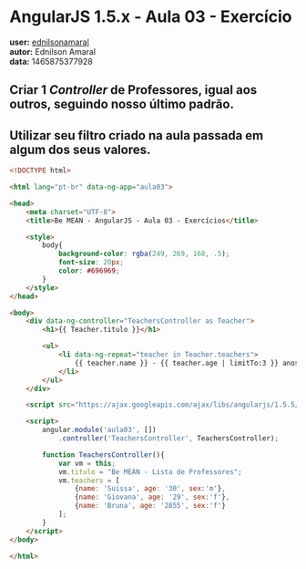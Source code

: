 # AngularJS 1.5.x - Aula 03 - Exercício  
**user:** [ednilsonamaral](https://github.com/ednilsonamaral)  
**autor:** Ednilson Amaral  
**data:** 1465875377928


## Criar 1 *Controller* de Professores, igual aos outros, seguindo nosso último padrão.  

## Utilizar seu filtro criado na aula passada em algum dos seus valores.

```html  
<!DOCTYPE html>

<html lang="pt-br" data-ng-app="aula03">

<head>
    <meta charset="UTF-8">
    <title>Be MEAN - AngularJS - Aula 03 - Exercícios</title>

    <style>
        body{
            background-color: rgba(249, 269, 168, .5);
            font-size: 20px;
            color: #696969;
        }
    </style>
</head>

<body>
    <div data-ng-controller="TeachersController as Teacher">
        <h1>{{ Teacher.titulo }}</h1>

        <ul>
            <li data-ng-repeat="teacher in Teacher.teachers">
                {{ teacher.name }} - {{ teacher.age | limitTo:3 }} anos - {{ teacher.sex | uppercase }}
            </li>
        </ul>
    </div>

    <script src="https://ajax.googleapis.com/ajax/libs/angularjs/1.5.5/angular.min.js"></script>

    <script>
        angular.module('aula03', [])
            .controller('TeachersController', TeachersController);

        function TeachersController(){
            var vm = this;
            vm.titulo = "Be MEAN - Lista de Professores";
            vm.teachers = [
                {name: 'Suissa', age: '30', sex:'m'},
                {name: 'Giovana', age: '29', sex:'f'},
                {name: 'Bruna', age: '2855', sex:'f'}
            ];
        }
    </script>
</body>

</html>
```
